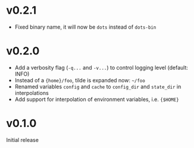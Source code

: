 # v0.2.1

- Fixed binary name, it will now be `dots` instead of `dots-bin`

# v0.2.0

- Add a verbosity flag (`-q...` and `-v...`) to control logging level (default: INFO)
- Instead of a `{home}/foo`, tilde is expanded now: `~/foo`
- Renamed variables `config` and `cache` to `config_dir` and `state_dir` in interpolations
- Add support for interpolation of environment variables, i.e. `{$HOME}`

# v0.1.0

Initial release
